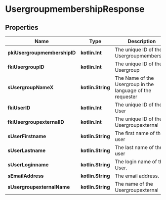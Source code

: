 
# UsergroupmembershipResponse

## Properties
| Name | Type | Description | Notes |
| ------------ | ------------- | ------------- | ------------- |
| **pkiUsergroupmembershipID** | **kotlin.Int** | The unique ID of the Usergroupmembership |  |
| **fkiUsergroupID** | **kotlin.Int** | The unique ID of the Usergroup |  |
| **sUsergroupNameX** | **kotlin.String** | The Name of the Usergroup in the language of the requester |  |
| **fkiUserID** | **kotlin.Int** | The unique ID of the User |  [optional] |
| **fkiUsergroupexternalID** | **kotlin.Int** | The unique ID of the Usergroupexternal |  [optional] |
| **sUserFirstname** | **kotlin.String** | The first name of the user |  [optional] |
| **sUserLastname** | **kotlin.String** | The last name of the user |  [optional] |
| **sUserLoginname** | **kotlin.String** | The login name of the User. |  [optional] |
| **sEmailAddress** | **kotlin.String** | The email address. |  [optional] |
| **sUsergroupexternalName** | **kotlin.String** | The name of the Usergroupexternal |  [optional] |



